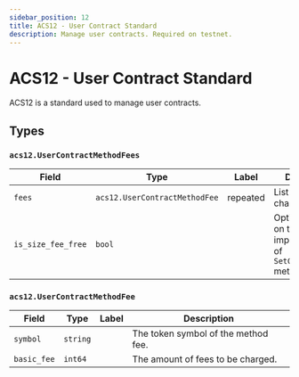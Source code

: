 ```yaml
---
sidebar_position: 12
title: ACS12 - User Contract Standard
description: Manage user contracts. Required on testnet.
---
```


# ACS12 - User Contract Standard
ACS12 is a standard used to manage user contracts.

## Types

### `acs12.UserContractMethodFees`
| Field  | Type                    | Label     | Description                            |
|--------|-------------------------|-----------|----------------------------------------|
| `fees` | `acs12.UserContractMethodFee` | repeated | List of fees to be charged.            |
| `is_size_fee_free` | `bool`       |           | Optional based on the implementation of `SetConfiguration` method. |

### `acs12.UserContractMethodFee`
| Field       | Type    | Label     | Description                            |
|-------------|---------|-----------|----------------------------------------|
| `symbol`    | `string`|           | The token symbol of the method fee.     |
| `basic_fee` | `int64` |           | The amount of fees to be charged.       |